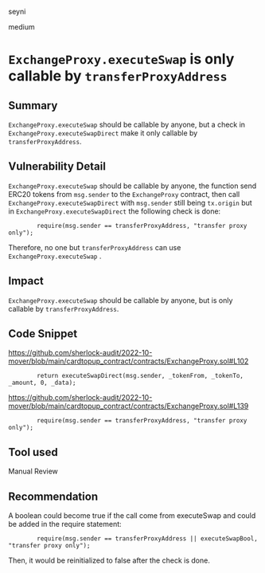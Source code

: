 seyni

medium

# `ExchangeProxy.executeSwap` is only callable by `transferProxyAddress`

## Summary
`ExchangeProxy.executeSwap` should be callable by anyone, but a check in `ExchangeProxy.executeSwapDirect` make it only callable by `transferProxyAddress`.

## Vulnerability Detail
`ExchangeProxy.executeSwap` should be callable  by anyone, the function send ERC20 tokens from `msg.sender` to the `ExchangeProxy` contract, then call `ExchangeProxy.executeSwapDirect` with `msg.sender` still being `tx.origin` but in `ExchangeProxy.executeSwapDirect` the following check is done:
```solidity
        require(msg.sender == transferProxyAddress, "transfer proxy only");
```
Therefore, no one but `transferProxyAddress` can use `ExchangeProxy.executeSwap` .
## Impact
`ExchangeProxy.executeSwap` should be callable by anyone, but is only callable by `transferProxyAddress`.

## Code Snippet
https://github.com/sherlock-audit/2022-10-mover/blob/main/cardtopup_contract/contracts/ExchangeProxy.sol#L102
```soldiity
        return executeSwapDirect(msg.sender, _tokenFrom, _tokenTo, _amount, 0, _data);
```
https://github.com/sherlock-audit/2022-10-mover/blob/main/cardtopup_contract/contracts/ExchangeProxy.sol#L139
```soldiity
        require(msg.sender == transferProxyAddress, "transfer proxy only");
```
## Tool used

Manual Review

## Recommendation
A boolean could become true if the call come from executeSwap and could be added in the require statement:
```soldiity
        require(msg.sender == transferProxyAddress || executeSwapBool, "transfer proxy only");
```
Then, it would be reinitialized to false after the check is done.